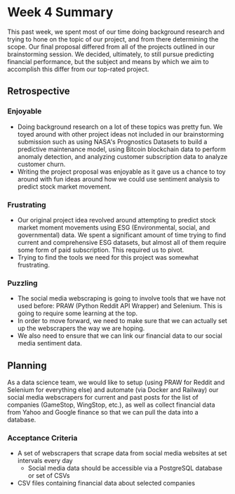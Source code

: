 # Week 4 Summary

This past week, we spent most of our time doing background research and trying to hone on the topic of our project, and from there determining the scope. Our final proposal differed from all of the projects outlined in our brainstorming session. We decided, ultimately, to still pursue predicting financial performance, but the subject and means by which we aim to accomplish this differ from our top-rated project.

## Retrospective
### Enjoyable
- Doing background research on a lot of these topics was pretty fun. We toyed around with other project ideas not included in our brainstorming submission such as using NASA's Prognostics Datasets to build a predictive maintenance model, using Bitcoin blockchain data to perform anomaly detection, and analyzing customer subscription data to analyze customer churn.
- Writing the project proposal was enjoyable as it gave us a chance to toy around with fun ideas around how we could use sentiment analysis to predict stock market movement.

### Frustrating
- Our original project idea revolved around attempting to predict stock market moment movements using ESG (Environmental, social, and governmental) data. We spent a significant amount of time trying to find current and comprehensive ESG datasets, but almost all of them require some form of paid subscription. This required us to pivot.
- Trying to find the tools we need for this project was somewhat frustrating.

### Puzzling
- The social media webscraping is going to involve tools that we have not used before: PRAW (Python Reddit API Wrapper) and Selenium. This is going to require some learning at the top.
- In order to move forward, we need to make sure that we can actually set up the webscrapers the way we are hoping.
- We also need to ensure that we can link our financial data to our social media sentiment data.

## Planning
As a data science team, we would like to setup (using PRAW for Reddit and Selenium for everything else) and automate (via Docker and Railway) our social media webscrapers for current and past posts for the list of companies (GameStop, WingStop, etc.), as well as collect financial data from Yahoo and Google finance so that we can pull the data into a database.

### Acceptance Criteria
- A set of webscrapers that scrape data from social media websites at set intervals every day
  - Social media data should be accessible via a PostgreSQL database or set of CSVs
- CSV files containing financial data about selected companies
